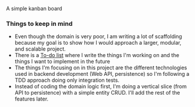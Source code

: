 A simple kanban board

### Things to keep in mind

- Even though the domain is very poor, I am writing a lot of scaffolding because my goal is to show how I would 
approach a larger, modular, and scalable project.
- There is a [To-do list](docs/TODO.md) where I write the things I'm working on and the things I want to 
implement in the future
- The things I'm focusing on in this project are the different technologies used in backend development 
(Web API, persistence) so I'm following a TDD approach doing only integration tests.
- Instead of coding the domain logic first, I'm doing a vertical slice (from API to persistence) with a simple 
entity CRUD. I'll add the rest of the features later.